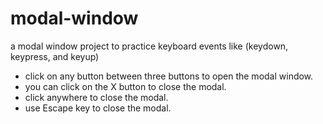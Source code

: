# modal-window
a modal window project to practice keyboard events like (keydown, keypress, and keyup)
- click on any button between three buttons to open the modal window.
- you can click on the X button to close the modal.
- click anywhere to close the modal.
- use Escape key to close the modal.
